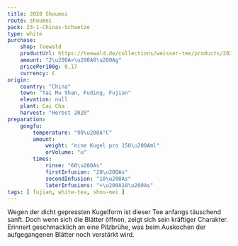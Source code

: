 ```yaml
---
title: 2020 Shoumei
route: shoumei
pack: 23-1-Chinas-Schaetze
type: white
purchase:
    shop: Teewald
    productUrl: https://teewald.de/collections/weisser-tee/products/2020-shoumei-weisser-tee-perle
    amount: "2\u200A×\u200A8\u200Ag"
    pricePer100g: 0,17
    currency: €
origin:
    country: "China" 
    town: "Tai Mu Shan, Fuding, Fujian"
    elevation: null
    plant: Cai Cha
    harvest: "Herbst 2020"
preparation:
    gongfu:
        temperature: "90\u200A°C"
        amount:
            weight: "eine Kugel pro 150\u200Aml"
            orVolume: "⦻"
        times:
            rinse: "60\u200As"
            firstInfusion: "20\u200As"
            secondInfusion: "10\u200As"
            laterInfusions: "+\u200A10\u200As"
tags: [ fujian, white-tea, shou-mei ]
---
```

Wegen der dicht gepressten Kugelform ist dieser Tee anfangs täuschend sanft. Doch wenn sich die Blätter öffnen, zeigt sich sein kräftiger Charakter. Erinnert geschmacklich an eine Pilzbrühe, was beim Auskochen der aufgegangenen Blätter noch verstärkt wird.
